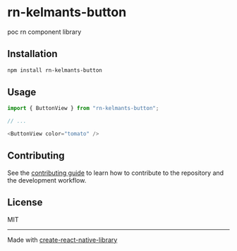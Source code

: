 # rn-kelmants-button

poc rn component library

## Installation

```sh
npm install rn-kelmants-button
```

## Usage

```js
import { ButtonView } from "rn-kelmants-button";

// ...

<ButtonView color="tomato" />
```

## Contributing

See the [contributing guide](CONTRIBUTING.md) to learn how to contribute to the repository and the development workflow.

## License

MIT

---

Made with [create-react-native-library](https://github.com/callstack/react-native-builder-bob)
